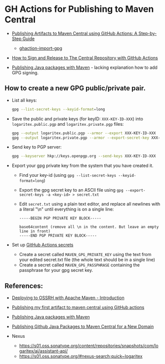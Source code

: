 # GH Actions for Publishing to Maven Central

- [Publishing Artifacts to Maven Central using GitHub Actions: A Step-by-Step Guide](https://itnext.io/publishing-artifacts-to-maven-central-using-github-actions-a-step-by-step-guide-fd65ef075fd4)
  - [ghaction-import-gpg](https://github.com/crazy-max/ghaction-import-gpg)

- [How to Sign and Release to The Central Repository with GitHub Actions](https://gist.github.com/sualeh/ae78dc16123899d7942bc38baba5203c)
- [Publishing Java packages with Maven](https://docs.github.com/en/actions/publishing-packages/publishing-java-packages-with-maven) - lacking explanation how to add GPG signing.


## How to create a new GPG public/private pair.

- List all keys:

  ```bash
  gpg --list-secret-keys --keyid-format=long
  ```

- Save the public and private keys (for keyID: `XXX-KEY-ID-XXX`) into `logaritex.public.pgp` and `logaritex.private.pgp` files:

  ```bash
  gpg --output logaritex.public.pgp --armor --export XXX-KEY-ID-XXX
  gpg --output logaritex.private.pgp --armor --export-secret-key XXX-KEY-ID-XXX
  ```

- Send key to PGP server:

  ```bash
  gpg --keyserver hkp://keys.openpgp.org --send-keys XXX-KEY-ID-XXX
  ```

* Export your gpg private key from the system that you have created it.
  * Find your key-id (using `gpg --list-secret-keys --keyid-format=long`)
  * Export the gpg secret key to an ASCII file using `gpg --export-secret-keys -a <key-id> > secret.txt`
  * Edit `secret.txt` using a plain text editor, and replace all newlines with a literal "\n" until everything is on a single line:

    ```
    -----BEGIN PGP PRIVATE KEY BLOCK-----

    base64content (remove all \n in the content. But leave an empty line in front)
    -----END PGP PRIVATE KEY BLOCK-----
    ```

* Set up [GitHub Actions secrets](https://help.github.com/en/actions/configuring-and-managing-workflows/creating-and-storing-encrypted-secrets)
  * Create a secret called `MAVEN_GPG_PRIVATE_KEY` using the text from your edited secret.txt file (the whole text should be in a single line)
  * Create a secret called `MAVEN_GPG_PASSPHRASE` containing the passphrase for your gpg secret key.

## References:

* [Deploying to OSSRH with Apache Maven - Introduction](https://central.sonatype.org/publish/publish-maven/)
* [Publishing my first artifact to maven central using GitHub actions](https://theoverengineered.blog/posts/publishing-my-first-artifact-to-maven-central-using-github-actions)
* [Publishing Java packages with Maven](https://docs.github.com/en/actions/publishing-packages/publishing-java-packages-with-maven)
* [Publishing Github Java Packages to Maven Central for a New Domain](https://www.marcd.dev/articles/2021-03/mvncentral-publish-github)


* Nexus
  * https://s01.oss.sonatype.org/content/repositories/snapshots/com/logaritex/ai/assistant-api/
  * https://s01.oss.sonatype.org/#nexus-search;quick~logaritex